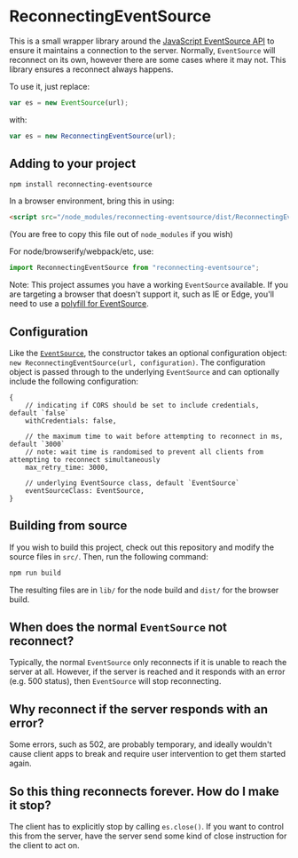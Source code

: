 # ReconnectingEventSource

This is a small wrapper library around the [JavaScript EventSource API](https://www.w3.org/TR/eventsource/) to ensure it maintains a connection to the server. Normally, `EventSource` will reconnect on its own, however there are some cases where it may not. This library ensures a reconnect always happens.

To use it, just replace:

```js
var es = new EventSource(url);
```

with:

```js
var es = new ReconnectingEventSource(url);
```

## Adding to your project

```sh
npm install reconnecting-eventsource
```

In a browser environment, bring this in using:

```html
<script src="/node_modules/reconnecting-eventsource/dist/ReconnectingEventSource.min.js"></script>
```

(You are free to copy this file out of `node_modules` if you wish)

For node/browserify/webpack/etc, use:

```js
import ReconnectingEventSource from "reconnecting-eventsource";
```

Note: This project assumes you have a working `EventSource` available. If you are targeting a browser that doesn't support it, such as IE or Edge, you'll need to use a [polyfill for EventSource](https://github.com/Yaffle/EventSource).

## Configuration

Like the [`EventSource`](https://developer.mozilla.org/en-US/docs/Web/API/EventSource/EventSource#Syntax), the constructor takes an optional configuration object: `new ReconnectingEventSource(url, configuration)`. The configuration object is passed through to the underlying `EventSource` and can optionally include the following configuration:

```json5
{
    // indicating if CORS should be set to include credentials, default `false`
    withCredentials: false,

    // the maximum time to wait before attempting to reconnect in ms, default `3000`
    // note: wait time is randomised to prevent all clients from attempting to reconnect simultaneously
    max_retry_time: 3000,

    // underlying EventSource class, default `EventSource`
    eventSourceClass: EventSource,
}
```

## Building from source

If you wish to build this project, check out this repository and modify the source files in `src/`. Then, run the following command:

```sh
npm run build
```

The resulting files are in `lib/` for the node build and `dist/` for the browser build.

## When does the normal `EventSource` not reconnect?

Typically, the normal `EventSource` only reconnects if it is unable to reach the server at all. However, if the server is reached and it responds with an error (e.g. 500 status), then `EventSource` will stop reconnecting.

## Why reconnect if the server responds with an error?

Some errors, such as 502, are probably temporary, and ideally wouldn't cause client apps to break and require user intervention to get them started again.

## So this thing reconnects forever. How do I make it stop?

The client has to explicitly stop by calling `es.close()`. If you want to control this from the server, have the server send some kind of close instruction for the client to act on.
